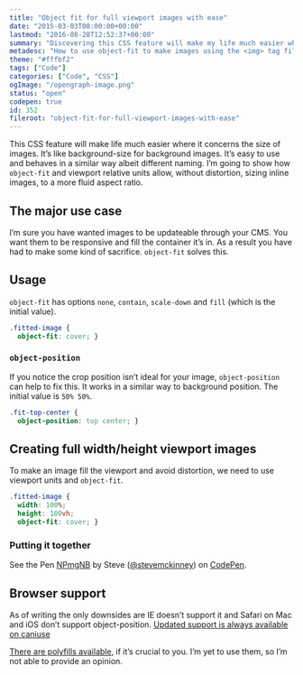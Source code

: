 ```yaml
---
title: "Object fit for full viewport images with ease"
date: "2015-03-03T08:00:00+00:00"
lastmod: "2016-08-28T12:52:37+00:00"
summary: "Discovering this CSS feature will make my life much easier where it concerns the positioning of images. It’s like background-size for background images. It’s easy to use and behaves in a similar way albeit different naming. I’m going to show how object-fit and viewport relative units can allow us, to size inline images, without worrying about distortion."
metadesc: "How to use object-fit to make images using the <img> tag fill the viewport. This method is like background-size but for the img tag."
theme: "#fffbf2"
tags: ["Code"]
categories: ["Code", "CSS"]
ogImage: "/opengraph-image.png"
status: "open"
codepen: true
id: 352
fileroot: "object-fit-for-full-viewport-images-with-ease"
---
```


This CSS feature will make life much easier where it concerns the size of images. It’s like background-size for background images. It’s easy to use and behaves in a similar way albeit different naming. I’m going to show how `object-fit` and viewport relative units allow, without distortion, sizing inline images, to a more fluid aspect ratio.

## The major use case
I’m sure you have wanted images to be updateable through your CMS.  You want them to be responsive and fill the container it’s in. As a result you have had to make some kind of sacrifice. `object-fit` solves this.

## Usage
`object-fit` has options  `none`, `contain`, `scale-down` and `fill` (which is the initial value).

```css
.fitted-image {
  object-fit: cover; }
```

### `object-position`
If you notice the crop position isn’t ideal for your image, `object-position` can help to fix this. It works in a similar way to background position. The initial value is `50% 50%`.

```css
.fit-top-center {
  object-position: top center; }
```

## Creating full width/height viewport images

To make an image fill the viewport and avoid distortion, we need to use viewport units and `object-fit`.

```css
.fitted-image {
  width: 100%;
  height: 100vh;
  object-fit: cover; }
```

### Putting it together

<p data-height="464" data-theme-id="13022" data-slug-hash="NPmgNB" data-default-tab="result" data-user="stevemckinney" className="codepen">See the Pen <a href='http://codepen.io/stevemckinney/pen/NPmgNB/'>NPmgNB</a> by Steve (<a href='http://codepen.io/stevemckinney'>@stevemckinney</a>) on <a href='http://codepen.io'>CodePen</a>.</p>

## Browser support
As of writing the only downsides are IE doesn’t support it and Safari on Mac and iOS don’t support object-position. [Updated support is always available on caniuse](http://caniuse.com/#search=object-fit)

[There are polyfills available](https://github.com/anselmh/object-fit), if it’s crucial to you. I’m yet to use them, so I’m not able to provide an opinion.
